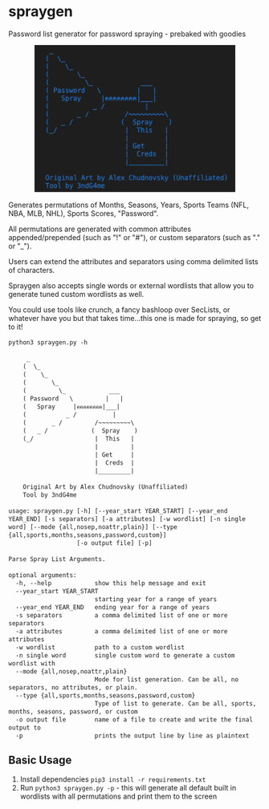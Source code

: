 # spraygen
Password list generator for password spraying - prebaked with goodies

<p align="center">
  <img width=400px src="resources/spraygenlogo.png" />
</p>

Generates permutations of Months, Seasons, Years, Sports Teams (NFL, NBA, MLB, NHL), Sports Scores, "Password".

All permutations are generated with common attributes appended/prepended (such as "!" or "#"), or custom separators (such as "." or "_").

Users can extend the attributes and separators using comma delimited lists of characters.

Spraygen also accepts single words or external wordlists that allow you to generate tuned custom wordlists as well.

You could use tools like crunch, a fancy bashloop over SecLists, or whatever have you but that takes time...this one is made for spraying, so get to it!


```
python3 spraygen.py -h                                                                                                                                                                          

     _
    (  \_
    (    \_
    (       \_  
    (         \_            ___
    ( Password   \         |   |
    (   Spray     |คคคคคคคค|___|
    (           _ /          |
    (       _ /         /~~~~~~~~~\
    (   _ /            (  Spray    )
    (_/                 |  This   |
                        |         |
                        | Get     |
                        |  Creds  |
                        |_________|

    Original Art by Alex Chudnovsky (Unaffiliated)
    Tool by 3ndG4me
    
usage: spraygen.py [-h] [--year_start YEAR_START] [--year_end YEAR_END] [-s separators] [-a attributes] [-w wordlist] [-n single word] [--mode {all,nosep,noattr,plain}] [--type {all,sports,months,seasons,password,custom}]
                   [-o output file] [-p]

Parse Spray List Arguments.

optional arguments:
  -h, --help            show this help message and exit
  --year_start YEAR_START
                        starting year for a range of years
  --year_end YEAR_END   ending year for a range of years
  -s separators         a comma delimited list of one or more separators
  -a attributes         a comma delimited list of one or more attributes
  -w wordlist           path to a custom wordlist
  -n single word        single custom word to generate a custom wordlist with
  --mode {all,nosep,noattr,plain}
                        Mode for list generation. Can be all, no separators, no attributes, or plain.
  --type {all,sports,months,seasons,password,custom}
                        Type of list to generate. Can be all, sports, months, seasons, password, or custom
  -o output file        name of a file to create and write the final output to
  -p                    prints the output line by line as plaintext
  ```

  ## Basic Usage
  1. Install dependencies `pip3 install -r requirements.txt`
  2. Run `python3 spraygen.py -p` - this will generate all default built in wordlists with all permutations and print them to the screen